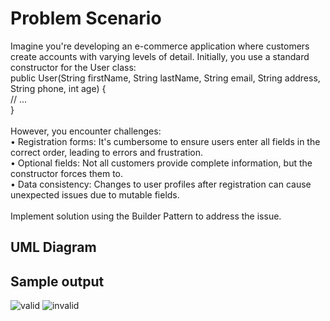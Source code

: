 # Problem Scenario
Imagine you're developing an e-commerce application where customers create accounts with varying levels of detail.
Initially, you use a standard constructor for the User class: <br>
public User(String firstName, String lastName, String email,
           String address, String phone, int age) { <br>
     // ... <br>
} <br>
<br>
However, you encounter challenges: <br>
	• Registration forms: It's cumbersome to ensure users enter all fields in the correct order, leading to errors and frustration. <br>
	• Optional fields: Not all customers provide complete information, but the constructor forces them to. <br>
	• Data consistency: Changes to user profiles after registration can cause unexpected issues due to mutable fields. <br>
 <br>
Implement solution using the Builder Pattern to address the issue.

## UML Diagram

## Sample output
![valid](https://github.com/mfulo/builderPattern/assets/142382665/b6624c57-8c60-4f71-a954-b5d239f17786)
![invalid](https://github.com/mfulo/builderPattern/assets/142382665/aecbdf37-b260-4f4a-b242-4f88ded87266)
